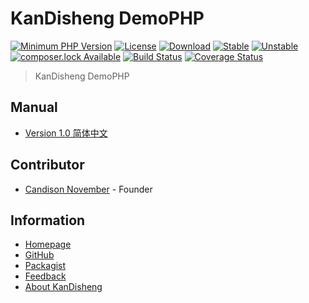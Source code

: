 # KanDisheng DemoPHP

[![Minimum PHP Version](https://img.shields.io/badge/php->=5.3-8892BF.svg)](https://php.net/)
[![License](https://poser.pugx.org/KanDisheng/DemoPHP/license)](LICENSE)
[![Download](https://poser.pugx.org/KanDisheng/DemoPHP/downloads)](https://packagist.org/packages/KanDisheng/DemoPHP)
[![Stable](https://poser.pugx.org/KanDisheng/DemoPHP/version)](https://packagist.org/packages/KanDisheng/DemoPHP)
[![Unstable](https://poser.pugx.org/KanDisheng/DemoPHP/v/unstable)](https://packagist.org/packages/KanDisheng/DemoPHP)
[![composer.lock Available](https://poser.pugx.org/KanDisheng/DemoPHP/composerlock)](https://packagist.org/packages/KanDisheng/DemoPHP)
[![Build Status](https://travis-ci.org/KanDisheng/DemoPHP.svg?branch=master)](https://travis-ci.org/KanDisheng/DemoPHP)
[![Coverage Status](https://coveralls.io/repos/github/KanDisheng/DemoPHP/badge.svg?branch=master)](https://coveralls.io/github/KanDisheng/DemoPHP?branch=master)

> KanDisheng DemoPHP

## Manual

- [Version 1.0 简体中文](manual/1.0_SimplifiedChinese.md)

## Contributor

- [Candison November](http://www.kandisheng.com) - Founder

## Information

- [Homepage](http://www.kandisheng.com)
- [GitHub](https://github.com/KanDisheng/DemoPHP)
- [Packagist](https://packagist.org/packages/KanDisheng/DemoPHP)
- [Feedback](https://github.com/KanDisheng/DemoPHP/issues)
- [About KanDisheng](http://www.kandisheng.com)